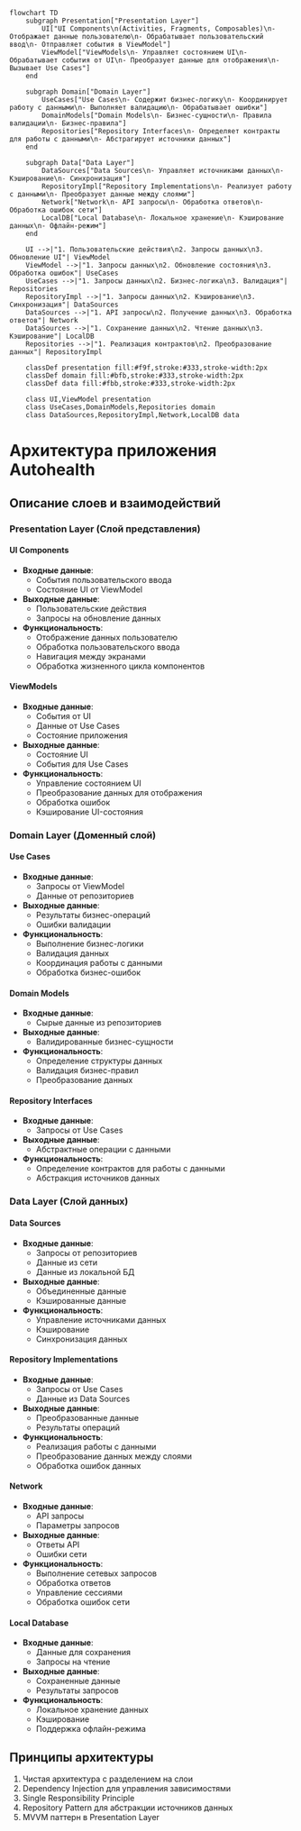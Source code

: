 ```mermaid
flowchart TD
    subgraph Presentation["Presentation Layer"]
        UI["UI Components\n(Activities, Fragments, Composables)\n- Отображает данные пользователю\n- Обрабатывает пользовательский ввод\n- Отправляет события в ViewModel"]
        ViewModel["ViewModels\n- Управляет состоянием UI\n- Обрабатывает события от UI\n- Преобразует данные для отображения\n- Вызывает Use Cases"]
    end

    subgraph Domain["Domain Layer"]
        UseCases["Use Cases\n- Содержит бизнес-логику\n- Координирует работу с данными\n- Выполняет валидацию\n- Обрабатывает ошибки"]
        DomainModels["Domain Models\n- Бизнес-сущности\n- Правила валидации\n- Бизнес-правила"]
        Repositories["Repository Interfaces\n- Определяет контракты для работы с данными\n- Абстрагирует источники данных"]
    end

    subgraph Data["Data Layer"]
        DataSources["Data Sources\n- Управляет источниками данных\n- Кэширование\n- Синхронизация"]
        RepositoryImpl["Repository Implementations\n- Реализует работу с данными\n- Преобразует данные между слоями"]
        Network["Network\n- API запросы\n- Обработка ответов\n- Обработка ошибок сети"]
        LocalDB["Local Database\n- Локальное хранение\n- Кэширование данных\n- Офлайн-режим"]
    end

    UI -->|"1. Пользовательские действия\n2. Запросы данных\n3. Обновление UI"| ViewModel
    ViewModel -->|"1. Запросы данных\n2. Обновление состояния\n3. Обработка ошибок"| UseCases
    UseCases -->|"1. Запросы данных\n2. Бизнес-логика\n3. Валидация"| Repositories
    RepositoryImpl -->|"1. Запросы данных\n2. Кэширование\n3. Синхронизация"| DataSources
    DataSources -->|"1. API запросы\n2. Получение данных\n3. Обработка ответов"| Network
    DataSources -->|"1. Сохранение данных\n2. Чтение данных\n3. Кэширование"| LocalDB
    Repositories -->|"1. Реализация контрактов\n2. Преобразование данных"| RepositoryImpl

    classDef presentation fill:#f9f,stroke:#333,stroke-width:2px
    classDef domain fill:#bfb,stroke:#333,stroke-width:2px
    classDef data fill:#fbb,stroke:#333,stroke-width:2px

    class UI,ViewModel presentation
    class UseCases,DomainModels,Repositories domain
    class DataSources,RepositoryImpl,Network,LocalDB data
```

# Архитектура приложения Autohealth

## Описание слоев и взаимодействий

### Presentation Layer (Слой представления)

#### UI Components
- **Входные данные**: 
  - События пользовательского ввода
  - Состояние UI от ViewModel
- **Выходные данные**:
  - Пользовательские действия
  - Запросы на обновление данных
- **Функциональность**:
  - Отображение данных пользователю
  - Обработка пользовательского ввода
  - Навигация между экранами
  - Обработка жизненного цикла компонентов

#### ViewModels
- **Входные данные**:
  - События от UI
  - Данные от Use Cases
  - Состояние приложения
- **Выходные данные**:
  - Состояние UI
  - События для Use Cases
- **Функциональность**:
  - Управление состоянием UI
  - Преобразование данных для отображения
  - Обработка ошибок
  - Кэширование UI-состояния

### Domain Layer (Доменный слой)

#### Use Cases
- **Входные данные**:
  - Запросы от ViewModel
  - Данные от репозиториев
- **Выходные данные**:
  - Результаты бизнес-операций
  - Ошибки валидации
- **Функциональность**:
  - Выполнение бизнес-логики
  - Валидация данных
  - Координация работы с данными
  - Обработка бизнес-ошибок

#### Domain Models
- **Входные данные**:
  - Сырые данные из репозиториев
- **Выходные данные**:
  - Валидированные бизнес-сущности
- **Функциональность**:
  - Определение структуры данных
  - Валидация бизнес-правил
  - Преобразование данных

#### Repository Interfaces
- **Входные данные**:
  - Запросы от Use Cases
- **Выходные данные**:
  - Абстрактные операции с данными
- **Функциональность**:
  - Определение контрактов для работы с данными
  - Абстракция источников данных

### Data Layer (Слой данных)

#### Data Sources
- **Входные данные**:
  - Запросы от репозиториев
  - Данные из сети
  - Данные из локальной БД
- **Выходные данные**:
  - Объединенные данные
  - Кэшированные данные
- **Функциональность**:
  - Управление источниками данных
  - Кэширование
  - Синхронизация данных

#### Repository Implementations
- **Входные данные**:
  - Запросы от Use Cases
  - Данные из Data Sources
- **Выходные данные**:
  - Преобразованные данные
  - Результаты операций
- **Функциональность**:
  - Реализация работы с данными
  - Преобразование данных между слоями
  - Обработка ошибок данных

#### Network
- **Входные данные**:
  - API запросы
  - Параметры запросов
- **Выходные данные**:
  - Ответы API
  - Ошибки сети
- **Функциональность**:
  - Выполнение сетевых запросов
  - Обработка ответов
  - Управление сессиями
  - Обработка ошибок сети

#### Local Database
- **Входные данные**:
  - Данные для сохранения
  - Запросы на чтение
- **Выходные данные**:
  - Сохраненные данные
  - Результаты запросов
- **Функциональность**:
  - Локальное хранение данных
  - Кэширование
  - Поддержка офлайн-режима

## Принципы архитектуры
1. Чистая архитектура с разделением на слои
2. Dependency Injection для управления зависимостями
3. Single Responsibility Principle
4. Repository Pattern для абстракции источников данных
5. MVVM паттерн в Presentation Layer 